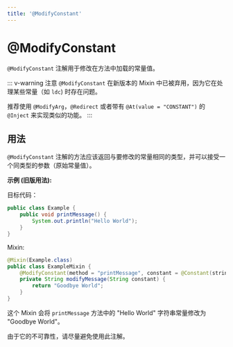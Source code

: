 ```yaml
---
title: '@ModifyConstant'
---
```


# @ModifyConstant

`@ModifyConstant` 注解用于修改在方法中加载的常量值。

::: v-warning 注意
`@ModifyConstant` 在新版本的 Mixin 中已被弃用，因为它在处理某些常量（如 `ldc`) 时存在问题。

推荐使用 `@ModifyArg`，`@Redirect` 或者带有 `@At(value = "CONSTANT")` 的 `@Inject` 来实现类似的功能。
:::

## 用法

`@ModifyConstant` 注解的方法应该返回与要修改的常量相同的类型，并可以接受一个同类型的参数（原始常量值）。

**示例 (旧版用法):**

目标代码：
```java
public class Example {
    public void printMessage() {
        System.out.println("Hello World");
    }
}
```

Mixin:
```java
@Mixin(Example.class)
public class ExampleMixin {
    @ModifyConstant(method = "printMessage", constant = @Constant(stringValue = "Hello World"))
    private String modifyMessage(String constant) {
        return "Goodbye World";
    }
}
```
这个 Mixin 会将 `printMessage` 方法中的 "Hello World" 字符串常量修改为 "Goodbye World"。

由于它的不可靠性，请尽量避免使用此注解。 